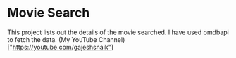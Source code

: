 # Movie Search
This project lists out the details of the movie searched. I have used omdbapi to fetch the data.
(My YouTube Channel)["https://youtube.com/gajeshsnaik"]
